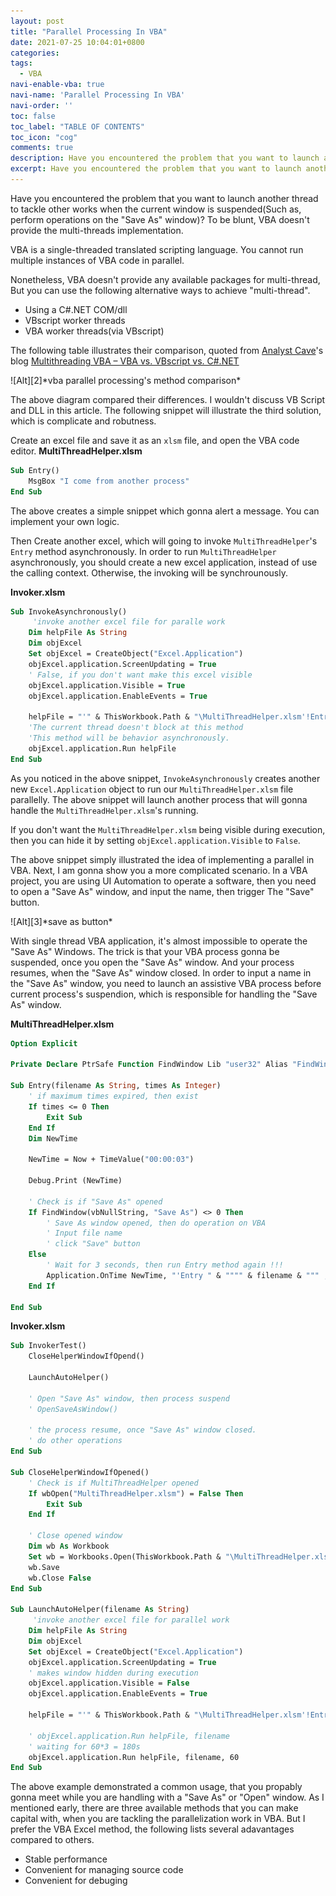 ```yaml
---
layout: post
title: "Parallel Processing In VBA"
date: 2021-07-25 10:04:01+0800
categories:
tags:
  - VBA
navi-enable-vba: true
navi-name: 'Parallel Processing In VBA'
navi-order: ''
toc: false
toc_label: "TABLE OF CONTENTS"
toc_icon: "cog"
comments: true
description: Have you encountered the problem that you want to launch another thread to tackle other works when the current window is suspended(Such as, perform operations on the "Save As" window)? To be blunt, VBA doesn't provide the multi-threads implementation. 
excerpt: Have you encountered the problem that you want to launch another thread to tackle other works when the current window is suspended(Such as, perform operations on the "Save As" window)? To be blunt, VBA doesn't provide the multi-threads implementation. 
---
```

<!--navigation bar-->
<!-- <div class='navi-link-container'>
  {% assign posts = site.posts|sort:'navi-order' %}
  {% for post in posts %}
    {% if post.navi-enable-vba %}
        {% assign number = page.navi-order | split: post.navi-order | size %}
        {% if number == 2 %}
            <a href="{{ site.baseurl }}{{ post.url }}" class='navi-link'>{{post.navi-name}}</a>
        {%endif%}
    {% endif %}
  {% endfor %}
<a class='navi-link' href="">{{page.navi-name}}</a>
</div> -->
<!--navigation bar-->

Have you encountered the problem that you want to launch another thread to tackle other works when the current window is suspended(Such as, perform operations on the "Save As" window)? To be blunt, VBA doesn't provide the multi-threads implementation. 

VBA is a single-threaded translated scripting language. You cannot run multiple instances of VBA code in parallel. 

Nonetheless, VBA doesn't provide any available packages for multi-thread, But you can use the following alternative ways to achieve "multi-thread".

* Using a C#.NET COM/dll
* VBscript worker threads
* VBA worker threads(via VBscript)

The following table illustrates their comparison, quoted from [Analyst Cave][1]'s blog [Multithreading VBA – VBA vs. VBscript vs. C#.NET][1]

<div class="imgcenter" markdown="1">
![Alt][2]*vba parallel processing's method comparison*
</div>

The above diagram compared their differences. I wouldn't discuss VB Script and DLL in this article. The following snippet will illustrate the third solution, which is complicate and robutness. 

Create an excel file and save it as an `xlsm` file, and open the VBA code editor.
**MultiThreadHelper.xlsm**
```vb
Sub Entry()
    MsgBox "I come from another process"
End Sub
```
The above creates a simple snippet which gonna alert a message. You can implement your own logic.

Then Create another excel, which will going to invoke `MultiThreadHelper`'s `Entry` method asynchronously. In order to run `MultiThreadHelper` asynchronously, you should create a new excel application, instead of use the calling context. Otherwise, the invoking will be synchrounously.

**Invoker.xlsm**
```vb
Sub InvokeAsynchronously()
     'invoke another excel file for paralle work
    Dim helpFile As String
    Dim objExcel
    Set objExcel = CreateObject("Excel.Application")
    objExcel.application.ScreenUpdating = True
    ' False, if you don't want make this excel visible
    objExcel.application.Visible = True
    objExcel.application.EnableEvents = True
    
    helpFile = "'" & ThisWorkbook.Path & "\MultiThreadHelper.xlsm'!Entry"
    'The current thread doesn't block at this method
    'This method will be behavior asynchronously.
    objExcel.application.Run helpFile
End Sub
```

As you noticed in the above snippet, `InvokeAsynchronously` creates another new `Excel.Application` object to run our `MultiThreadHelper.xlsm` file parallelly. The above snippet will launch another process that will gonna handle the `MultiThreadHelper.xlsm`'s running.

If you don't want the `MultiThreadHelper.xlsm` being visible during execution, then you can hide it by setting  `objExcel.application.Visible` to `False`. 

The above snippet simply illustrated the idea of implementing a parallel in VBA. Next, I am gonna show you a more complicated scenario. In a VBA project, you are using UI Automation to operate a software, then you need to open a "Save As" window, and input the name, then trigger The "Save" button. 

<div class="imgcenter" markdown="1">
![Alt][3]*save as button*
</div>

With single thread VBA application, it's almost impossible to operate the "Save As" Windows. The trick is that your VBA process gonna be suspended, once you open the "Save As" window. And your process resumes, when the "Save As" window closed. In order to input a name in the "Save As" window, you need to launch an assistive VBA process before current process's suspendion, which is responsible for handling the "Save As" window.

**MultiThreadHelper.xlsm**
```vb
Option Explicit

Private Declare PtrSafe Function FindWindow Lib "user32" Alias "FindWindowA" (ByVal lpClassName As String, ByVal lpWindowName As String) As Long

Sub Entry(filename As String, times As Integer)
    ' if maximum times expired, then exist
    If times <= 0 Then
        Exit Sub
    End If
    Dim NewTime
    
    NewTime = Now + TimeValue("00:00:03")
    
    Debug.Print (NewTime)
    
    ' Check is if "Save As" opened
    If FindWindow(vbNullString, "Save As") <> 0 Then
        ' Save As window opened, then do operation on VBA
        ' Input file name 
        ' click "Save" button
    Else
        ' Wait for 3 seconds, then run Entry method again !!!
        Application.OnTime NewTime, "'Entry " & """" & filename & """ , " & (times - 1) & " '"
    End If
    
End Sub
```


**Invoker.xlsm**
```vb
Sub InvokerTest()
    CloseHelperWindowIfOpend()
    
    LaunchAutoHelper()
    
    ' Open "Save As" window, then process suspend
    ' OpenSaveAsWindow()
    
    ' the process resume, once "Save As" window closed.
    ' do other operations
End Sub

Sub CloseHelperWindowIfOpened()
    ' Check is if MultiThreadHelper opened
    If wbOpen("MultiThreadHelper.xlsm") = False Then
        Exit Sub
    End If
    
    ' Close opened window
    Dim wb As Workbook
    Set wb = Workbooks.Open(ThisWorkbook.Path & "\MultiThreadHelper.xlsm")
    wb.Save
    wb.Close False
End Sub

Sub LaunchAutoHelper(filename As String)
     'invoke another excel file for parallel work
    Dim helpFile As String
    Dim objExcel
    Set objExcel = CreateObject("Excel.Application")
    objExcel.application.ScreenUpdating = True
    ' makes window hidden during execution
    objExcel.application.Visible = False
    objExcel.application.EnableEvents = True
    
    helpFile = "'" & ThisWorkbook.Path & "\MultiThreadHelper.xlsm'!Entry"
    
    ' objExcel.application.Run helpFile, filename
    ' waiting for 60*3 = 180s
    objExcel.application.Run helpFile, filename, 60
End Sub
```

The above example demonstrated a common usage, that you propably gonna meet while you are handling with a "Save As" or "Open" window. As I mentioned early, there are three available methods that you can make capital with, when you are tackling the parallelization work in VBA. But I prefer the VBA Excel method, the following lists several adavantages compared to others.
* Stable performance
* Convenient for managing source code
* Convenient for debuging


[1]: https://analystcave.com/excel-multithreading-vba-vs-vbscript-vs-c-net/
[2]: /public/img/2021-07-25-concurrency-working-on-vba-a.png
[3]: /public/img/2021-07-25-concurrency-working-on-vba-b.png
